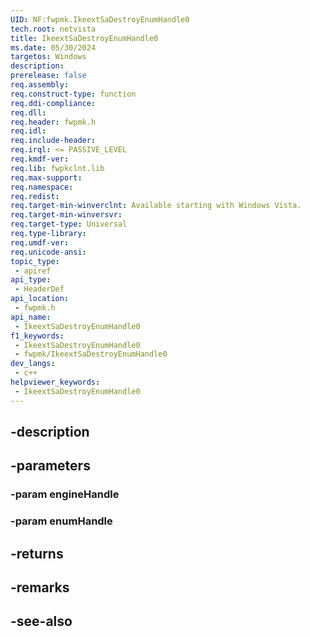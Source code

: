 ```yaml
---
UID: NF:fwpmk.IkeextSaDestroyEnumHandle0
tech.root: netvista
title: IkeextSaDestroyEnumHandle0
ms.date: 05/30/2024
targetos: Windows
description: 
prerelease: false
req.assembly: 
req.construct-type: function
req.ddi-compliance: 
req.dll: 
req.header: fwpmk.h
req.idl: 
req.include-header: 
req.irql: <= PASSIVE_LEVEL
req.kmdf-ver: 
req.lib: fwpkclnt.lib
req.max-support: 
req.namespace: 
req.redist: 
req.target-min-winverclnt: Available starting with Windows Vista.
req.target-min-winversvr: 
req.target-type: Universal
req.type-library: 
req.umdf-ver: 
req.unicode-ansi: 
topic_type:
 - apiref
api_type:
 - HeaderDef
api_location:
 - fwpmk.h
api_name:
 - IkeextSaDestroyEnumHandle0
f1_keywords:
 - IkeextSaDestroyEnumHandle0
 - fwpmk/IkeextSaDestroyEnumHandle0
dev_langs:
 - c++
helpviewer_keywords:
 - IkeextSaDestroyEnumHandle0
---
```


## -description

## -parameters

### -param engineHandle

### -param enumHandle

## -returns

## -remarks

## -see-also

